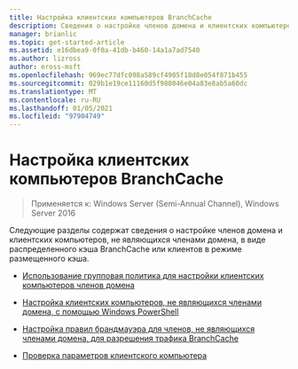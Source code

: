 ```yaml
---
title: Настройка клиентских компьютеров BranchCache
description: Сведения о настройке членов домена и клиентских компьютеров, не являющихся членами домена, в виде распределенного кэша BranchCache или клиентов режима размещенного кэша.
manager: brianlic
ms.topic: get-started-article
ms.assetid: e16dbea9-0f0a-41db-b460-14a1a7ad7540
ms.author: lizross
author: eross-msft
ms.openlocfilehash: 969ec77dfc098a589cf4905f18d8e054f871b455
ms.sourcegitcommit: 029b1e19ce11160d5f988046e04a83e8ab5a60dc
ms.translationtype: MT
ms.contentlocale: ru-RU
ms.lasthandoff: 01/05/2021
ms.locfileid: "97904749"
---
```

# <a name="configure-branchcache-client-computers"></a>Настройка клиентских компьютеров BranchCache

>Применяется к: Windows Server (Semi-Annual Channel), Windows Server 2016

Следующие разделы содержат сведения о настройке членов домена и клиентских компьютеров, не являющихся членами домена, в виде распределенного кэша BranchCache или клиентов в режиме размещенного кэша.

-   [Использование групповая политика для настройки клиентских компьютеров членов домена](../../branchcache/deploy/Use-Group-Policy-to-Configure-Domain-Member-Client-Computers.md)

-   [Настройка клиентских компьютеров, не являющихся членами домена, с помощью Windows PowerShell](../../branchcache/deploy/Use-Windows-PowerShell-to-Configure-Non-Domain-Member-Client-Computers.md)

-   [Настройка правил брандмауэра для членов, не являющихся членами домена, для разрешения трафика BranchCache](../../branchcache/deploy/Configure-Firewall-Rules-for-Non-Domain-Members-to-Allow-BranchCache-Traffic.md)

-   [Проверка параметров клиентского компьютера](../../branchcache/deploy/Verify-Client-Computer-Settings.md)



